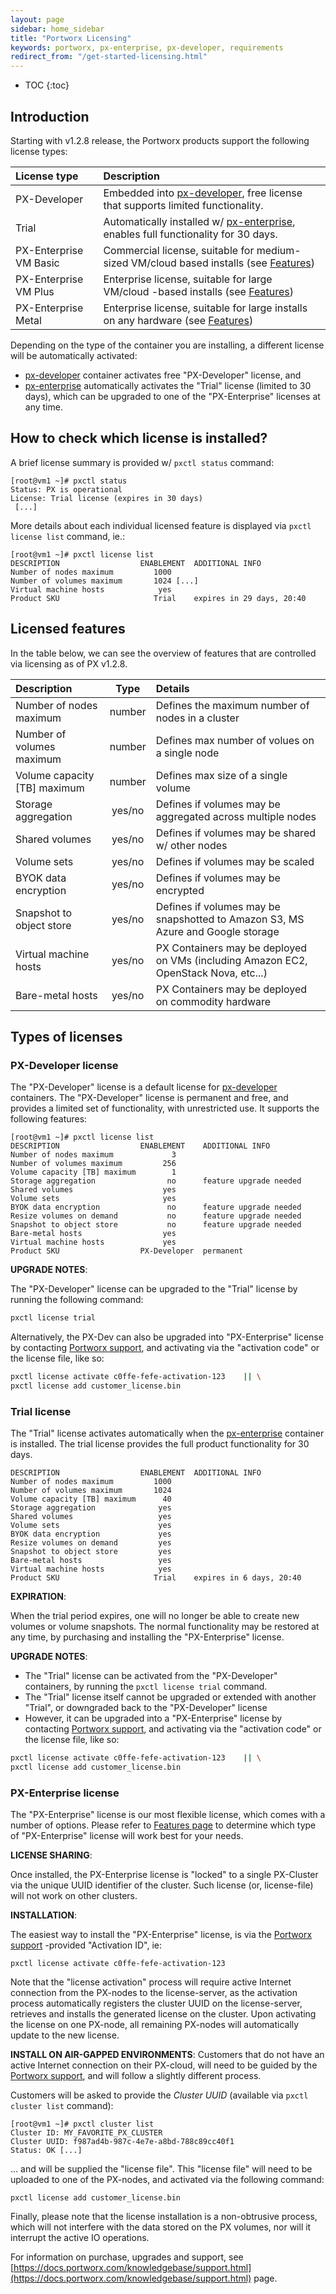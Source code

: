 ```yaml
---
layout: page
sidebar: home_sidebar
title: "Portworx Licensing"
keywords: portworx, px-enterprise, px-developer, requirements
redirect_from: "/get-started-licensing.html"
---
```


* TOC
{:toc}

## Introduction

Starting with v1.2.8 release, the Portworx products support the following license types:

|      License type      |  Description
|:-----------------------|:-------------------------------------------------------------------------------------------------------------------------------
| PX-Developer           | Embedded into [px-developer](/getting-started/px-developer.html), free license that supports limited functionality.
| Trial                  | Automatically installed w/ [px-enterprise](/getting-started/px-enterprise.html), enables full functionality for 30 days.
| PX-Enterprise VM Basic | Commercial license, suitable for medium-sized VM/cloud based installs (see [Features](https://portworx.com/products/features/))
| PX-Enterprise VM Plus  | Enterprise license, suitable for large VM/cloud -based installs (see [Features](https://portworx.com/products/features/))
| PX-Enterprise Metal    | Enterprise license, suitable for large installs on any hardware (see [Features](https://portworx.com/products/features/))


Depending on the type of the container you are installing, a different license will be automatically activated:

* [px-developer](/getting-started/px-developer.html) container activates free "PX-Developer" license, and
* [px-enterprise](/getting-started/px-enterprise.html) automatically
activates the "Trial" license (limited to 30 days), which can be upgraded to one of the "PX-Enterprise" licenses at any time.


## How to check which license is installed?

A brief license summary is provided w/ `pxctl status` command:

```
[root@vm1 ~]# pxctl status
Status: PX is operational
License: Trial license (expires in 30 days)
 [...]
```

More details about each individual licensed feature is displayed via `pxctl license list` command, ie.:

```
[root@vm1 ~]# pxctl license list
DESCRIPTION                  ENABLEMENT  ADDITIONAL INFO
Number of nodes maximum         1000
Number of volumes maximum       1024 [...]
Virtual machine hosts            yes
Product SKU                     Trial    expires in 29 days, 20:40
```

## Licensed features

In the table below, we can see the overview of features that are controlled via licensing as of PX v1.2.8.

|       Description            |  Type  | Details
|:-----------------------------|:------:|:------------------------------------------------------------------------------------
| Number of nodes maximum      | number | Defines the maximum number of nodes in a cluster
| Number of volumes maximum    | number | Defines max number of volues on a single node
| Volume capacity [TB] maximum | number | Defines max size of a single volume
| Storage aggregation          | yes/no | Defines if volumes may be aggregated across multiple nodes
| Shared volumes               | yes/no | Defines if volumes may be shared w/ other nodes
| Volume sets                  | yes/no | Defines if volumes may be scaled
| BYOK data encryption         | yes/no | Defines if volumes may be encrypted
| Snapshot to object store     | yes/no | Defines if volumes may be snapshotted to Amazon S3, MS Azure and Google storage
| Virtual machine hosts        | yes/no | PX Containers may be deployed on VMs (including Amazon EC2, OpenStack Nova, etc...)
| Bare-metal hosts             | yes/no | PX Containers may be deployed on commodity hardware


## Types of licenses

### PX-Developer license

The "PX-Developer" license is a default license for [px-developer](/getting-started/px-developer.html) containers.
The "PX-Developer" license is permanent and free, and provides a limited set of functionality, with unrestricted use.
It supports the following features:

```
[root@vm1 ~]# pxctl license list
DESCRIPTION                  ENABLEMENT    ADDITIONAL INFO
Number of nodes maximum             3
Number of volumes maximum         256
Volume capacity [TB] maximum        1
Storage aggregation                no      feature upgrade needed
Shared volumes                    yes
Volume sets                       yes
BYOK data encryption               no      feature upgrade needed
Resize volumes on demand           no      feature upgrade needed
Snapshot to object store           no      feature upgrade needed
Bare-metal hosts                  yes
Virtual machine hosts             yes
Product SKU                  PX-Developer  permanent
```

**UPGRADE NOTES**:

The "PX-Developer" license can be upgraded to the "Trial" license by running the following command:

```bash
pxctl license trial
```
Alternatively, the PX-Dev can also be upgraded into "PX-Enterprise" license by contacting
[Portworx support](https://docs.portworx.com/knowledgebase/support.html), and activating via the "activation code" or the
license file, like so:

```bash
pxctl license activate c0ffe-fefe-activation-123    || \
pxctl license add customer_license.bin
```

### Trial license

The "Trial" license activates automatically when the [px-enterprise](/getting-started/px-enterprise.html) container is installed.
The trial license provides the full product functionality for 30 days.

```
DESCRIPTION                  ENABLEMENT  ADDITIONAL INFO
Number of nodes maximum         1000
Number of volumes maximum       1024
Volume capacity [TB] maximum      40
Storage aggregation              yes
Shared volumes                   yes
Volume sets                      yes
BYOK data encryption             yes
Resize volumes on demand         yes
Snapshot to object store         yes
Bare-metal hosts                 yes
Virtual machine hosts            yes
Product SKU                     Trial    expires in 6 days, 20:40
```


**EXPIRATION**:

When the trial period expires, one will no longer be able to create new volumes or volume snapshots.
The normal functionality may be restored at any time, by purchasing and installing the "PX-Enterprise" license.

**UPGRADE NOTES**:

* The "Trial" license can be activated from the "PX-Developer" containers, by running the `pxctl license trial` command.
* The "Trial" license itself cannot be upgraded or extended with another "Trial", or downgraded back to the "PX-Developer" license
* However, it can be upgraded into a "PX-Enterprise" license by contacting
[Portworx support](https://docs.portworx.com/knowledgebase/support.html), and activating via the "activation code" or the
license file, like so:

```bash
pxctl license activate c0ffe-fefe-activation-123    || \
pxctl license add customer_license.bin
```

### PX-Enterprise license

The "PX-Enterprise" license is our most flexible license, which comes with a number of options.
Please refer to [Features page](https://portworx.com/products/features/) to
determine which type of "PX-Enterprise" license will work best for your needs.

**LICENSE SHARING**:

Once installed, the PX-Enterprise license is "locked" to a single PX-Cluster via the unique UUID identifier of the cluster.
Such license (or, license-file) will not work on other clusters.


**INSTALLATION**:

The easiest way to install the "PX-Enterprise" license, is via the
[Portworx support](https://docs.portworx.com/knowledgebase/support.html) -provided "Activation ID", ie:

```
pxctl license activate c0ffe-fefe-activation-123
```

Note that the "license activation" process will require active Internet connection from the PX-nodes to the license-server,
as the activation process automatically registers the cluster UUID on the license-server, retrieves and installs
the generated license on the cluster.  Upon activating the license on one PX-node, all remaining PX-nodes will automatically
update to the new license.



**INSTALL ON AIR-GAPPED ENVIRONMENTS**: Customers that do not have an active Internet connection on their PX-cloud, will need to
be guided by the 
[Portworx support](https://docs.portworx.com/knowledgebase/support.html), and will follow a slightly different process.

Customers will be asked to provide the *Cluster UUID* (available via `pxctl cluster list` command):

```
[root@vm1 ~]# pxctl cluster list
Cluster ID: MY_FAVORITE_PX_CLUSTER
Cluster UUID: f987ad4b-987c-4e7e-a8bd-788c89cc40f1
Status: OK [...]
```

... and will be supplied the "license file".  This "license file" will need to be uploaded to one of the PX-nodes,
and activated via the following command:

```
pxctl license add customer_license.bin
```

Finally, please note that the license installation is a non-obtrusive process, which will not interfere with the data stored
on the PX volumes, nor will it interrupt the active IO operations.


For information on purchase, upgrades and support, see
[https://docs.portworx.com/knowledgebase/support.html](https://docs.portworx.com/knowledgebase/support.html) page.